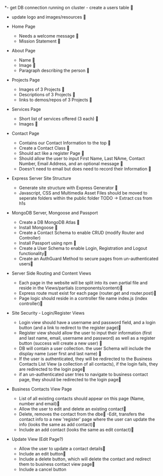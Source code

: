 \*- get DB connection running on cluster - create a users table 💯

- update logo and images/resources 💯

- Home Page

  - Needs a welcome message 💯
  - Mission Statement 💯

- About Page

  - Name 💯
  - Image 💯
  - Paragraph describing the person 💯

- Projects Page

  - Images of 3 Projects 💯
  - Descriptions of 3 Projects 💯
  - links to demos/repos of 3 Projects 💯

- Services Page

  - Short list of services offered (3 each) 💯
  - Images 💯

- Contact Page

  - Contains our Contact Information to the top 💯
  - Create a Contact Class 💯
  - Should act like a register Page 💯
  - Should allow the user to input First Name, Last NAme, Contact Number, Email Address, and an optional message 💯
  - Doesn't need to email but does need to record their Information 💯

- Express Server Site Structure

  - Generate site structure with Express Generator 💯
  - Javascript, CSS and Multimedia Asset Files should be moved to seperate folders within the public folder TODO -> Extract css from h1s

- MongoDB Server, Mongoose and Passport

  - Create a DB MongoDB Atlas 💯
  - Install Mongoose 💯
  - Create a Contact Schema to enable CRUD (modify Router and Controller)
  - Install Passport using npm 💯
  - Create a User Schema to enable Login, Registration and Logout functionality💯
  - Create an AuthGuard Method to secure pages from un-authenticated users💯

- Server Side Routing and Content Views

  - Each page in the website will be split into its own partial file and reside in the Views/partials (components/content)💯
  - Express route must exist for each page (router.get and router.post)💯
  - Page logic should reside in a controller file name index.js (index controller)💯

- Site Security - Login/Register Views

  - Login view should have a username and password field, and a login button (and a link to redirect to the register page)💯
  - Register view should allow the user to input their information (first and last name, email, username and password) as well as a register button (success will create a new user) 💯
  - DB will contain a user collection. the user Schema will include the display name (user first and last name) 💯
  - If the user is authenticated, they will be redirected to the Business Contacts List View (a collection of all contacts), if the login fails, they are redirected to the login page💯
  - if an un-authenticated user tries to navigate to business contact page, they should be redirected to the login page💯

- Business Contacts View Page

  - List of all existing contacts should appear on this page (Name, number and email)💯
  - Allow the user to edit and delete an existing contact💯
  - Delete, removes the contact from the dbe💯
    -Edit, transfers the contact info to a new 'register' page where the user can update the info (looks the same as add contact)💯
  - Include an add contact (looks the same as edit contact)💯

- Update View (Edit Page?)
  - Allow the user to update a contact details💯
  - Include an edit button💯
  - Include a delete button, which will delete the contact and redirect them to business contact view page💯
  - Include a cancel button
